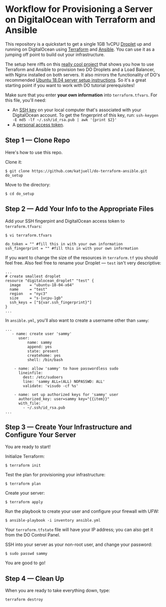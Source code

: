 # Workflow for Provisioning a Server on DigitalOcean with Terraform and Ansible

This repository is a quickstart to get a single 1GB 1vCPU [Droplet](https://www.digitalocean.com/pricing/) up and running on DigitalOcean using [Terraform](https://www.terraform.io/) and [Ansible](https://www.ansible.com/). You can use it as a jumping off point to build out your infrastructure.

The setup here riffs on this [really cool project](https://github.com/do-community/terraform-ansible-demo) that shows you how to use Terraform and Ansible to provision two DO Droplets and a Load Balancer, with Nginx installed on both servers. It also mirrors the functionality of DO's recommended [Ubuntu 18.04 server setup instructions](https://www.digitalocean.com/community/tutorials/initial-server-setup-with-ubuntu-18-04). So it's a great starting point if you want to work with DO tutorial prerequisites! 

Make sure that you enter **your own information** into `terraform.tfvars`. For this file, you'll need:
- An [SSH key](https://www.digitalocean.com/docs/droplets/how-to/add-ssh-keys/) on your local computer that's associated with your DigitalOcean account. To get the fingerprint of this key, run: `ssh-keygen -E md5 -lf ~/.ssh/id_rsa.pub | awk '{print $2}'`
- A [personal access token](https://www.digitalocean.com/docs/api/create-personal-access-token/).

## Step 1 — Clone Repo

Here's how to use this repo.

Clone it:

```command
$ git clone https://github.com/katjuell/do-terraform-ansible.git do_setup
```
Move to the directory:

```command
$ cd do_setup
```

## Step 2 — Add Your Info to the Appropriate Files

Add your SSH fingerpint and DigitalOcean access token to `terraform.tfvars`:

```command
$ vi terraform.tfvars
```
```
do_token = "" #fill this in with your own information
ssh_fingerprint = "" #fill this in with your own information
```
If you want to change the size of the resources in `terraform.tf` you should feel free. Also feel free to rename your Droplet — `test` isn't very descriptive:

```
...
# create smallest droplet
resource "digitalocean_droplet" "test" {
  image    = "ubuntu-18-04-x64"
  name     = "test"
  region   = "nyc3"
  size     = "s-1vcpu-1gb"
  ssh_keys = ["${var.ssh_fingerprint}"]
}
...
```
In `ansible.yml`, you'll also want to create a username other than `sammy`:

```
...
   - name: create user 'sammy'
      user: 
          name: sammy 
          append: yes 
          state: present 
          createhome: yes 
          shell: /bin/bash

    - name: allow 'sammy' to have passwordless sudo
      lineinfile:
        dest: /etc/sudoers
        line: 'sammy ALL=(ALL) NOPASSWD: ALL'
        validate: 'visudo -cf %s'

    - name: set up authorized keys for 'sammy' user
      authorized_key: user=sammy key="{{item}}"
      with_file:
        - ~/.ssh/id_rsa.pub
...
```

## Step 3 — Create Your Infrastructure and Configure Your Server

You are ready to start!

Initialize Terraform:

```command
$ terraform init
```
Test the plan for provisioning your infrastructure:

```command
$ terraform plan
```
Create your server:

```command
$ terraform apply
```
Run the playbook to create your user and configure your firewall with UFW:

```command
$ ansible-playbook -i inventory ansible.yml
```
Your `terraform.tfstate` file will have your IP address; you can also get it from the DO Control Panel.

SSH into your server as your non-root user, and change your password:

```command
$ sudo passwd sammy
```
You are good to go!

## Step 4 — Clean Up

When you are ready to take everything down, type:

```command
terraform destroy
```
